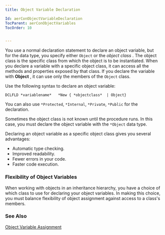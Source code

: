 ```yaml
---
title: Object Variable Declaration

Id: aerConObjectVariableDeclaration
TocParent: aerConObjectVariables
TocOrder: 10


---
```


You use a normal declaration statement to declare an object variable, but for the data type, you specify either ```Object``` or the *object class* . The object class is the specific class from which the object is to be instantiated. When you declare a variable with a specific object class, it can access all the methods and properties exposed by that class. If you declare the variable with **Object** , it can use only the members of the ```Object``` class. 

Use the following syntax to declare an object variable:

```
DCLFLD *variablename*   *New { *objectclass*  | Object}
```

You can also use ```*Protected```, ```*Internal```, ```*Private```, ```*Public``` for the declaration. 

Sometimes the object class is not known until the procedure runs. In this case, you must declare the object variable with the ```*Object``` data type. 

Declaring an object variable as a specific object class gives you several advantages: 

- Automatic type checking.
- Improved readability.
- Fewer errors in your code.
- Faster code execution.

### Flexibility of Object Variables
When working with objects in an inheritance hierarchy, you have a choice of which class to use for declaring your object variables. In making this choice, you must balance flexibility of object assignment against access to a class's members. 

### See Also
[Object Variable Assignment](ObjectVariableAssignment.html) 

